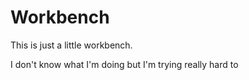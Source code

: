 # Workbench
This is just a little workbench.

I don't know what I'm doing but I'm trying really hard to
